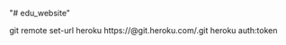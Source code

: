 "# edu_website"


git remote set-url heroku https://<your-api-key>@git.heroku.com/<your-app-name>.git
heroku auth:token
